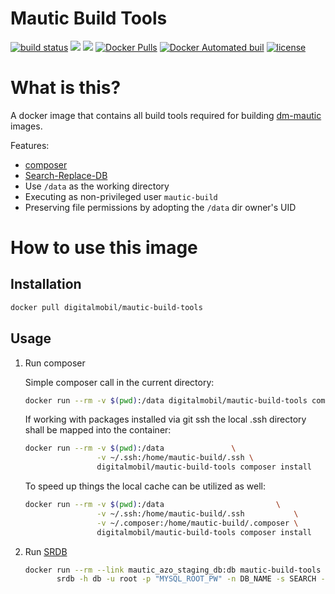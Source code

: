 # Mautic Build Tools

[![build status](https://git.dev-digitalmobil.com/dm-mautic/mautic-build-tools/badges/master/build.svg)](https://git.dev-digitalmobil.com/dm-mautic/mautic-build-tools/commits/master)
[![](https://images.microbadger.com/badges/version/digitalmobil/mautic-build-tools.svg)](http://microbadger.com/images/digitalmobil/mautic-build-tools "Get your own version badge on microbadger.com")
[![](https://images.microbadger.com/badges/image/digitalmobil/mautic-build-tools.svg)](http://microbadger.com/images/digitalmobil/mautic-build-tools "Get your own image badge on microbadger.com")
[![Docker Pulls](https://img.shields.io/docker/pulls/mashape/kong.svg?maxAge=2592000)](https://hub.docker.com/r/digitalmobil/mautic-build-tools/)
[![Docker Automated buil](https://img.shields.io/docker/automated/jrottenberg/ffmpeg.svg?maxAge=2592000)](https://hub.docker.com/r/digitalmobil/mautic-build-tools/)
[![license](https://img.shields.io/github/license/mashape/apistatus.svg?maxAge=2592000)](https://github.com/digitalmobil/mautic-build-tools)


# What is this?
A docker image that contains all build tools required for building [dm-mautic](https://www.digitalmobil.com) images.

Features:
  * [composer](https://getcomposer.org)
  * [Search-Replace-DB](https://github.com/interconnectit/Search-Replace-DB)
  * Use `/data` as the working directory 
  * Executing as non-privileged user `mautic-build`
  * Preserving file permissions by adopting the `/data` dir owner's UID

# How to use this image

## Installation

```sh
docker pull digitalmobil/mautic-build-tools
```

## Usage

1. Run composer

    Simple composer call in the current directory:

    ```sh
    docker run --rm -v $(pwd):/data digitalmobil/mautic-build-tools composer --help
    ```

    If working with packages installed via git ssh the local .ssh directory shall be mapped into the container:

    ```sh
    docker run --rm -v $(pwd):/data               \
                    -v ~/.ssh:/home/mautic-build/.ssh \
                    digitalmobil/mautic-build-tools composer install
    ```

    To speed up things the local cache can be utilized as well:

    ```sh
    docker run --rm -v $(pwd):/data                         \
                    -v ~/.ssh:/home/mautic-build/.ssh           \
                    -v ~/.composer:/home/mautic-build/.composer \
                    digitalmobil/mautic-build-tools composer install
    ```

2. Run [SRDB](https://github.com/interconnectit/Search-Replace-DB)

    ```sh
    docker run --rm --link mautic_azo_staging_db:db mautic-build-tools \
           srdb -h db -u root -p "MYSQL_ROOT_PW" -n DB_NAME -s SEARCH -r REPLACE
    ```


